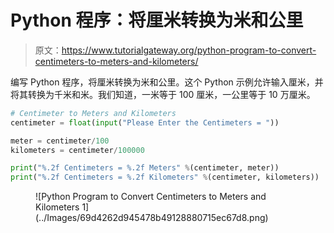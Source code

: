 # Python 程序：将厘米转换为米和公里

> 原文：<https://www.tutorialgateway.org/python-program-to-convert-centimeters-to-meters-and-kilometers/>

编写 Python 程序，将厘米转换为米和公里。这个 Python 示例允许输入厘米，并将其转换为千米和米。我们知道，一米等于 100 厘米，一公里等于 10 万厘米。

```py
# Centimeter to Meters and Kilometers
centimeter = float(input("Please Enter the Centimeters = "))

meter = centimeter/100
kilometers = centimeter/100000

print("%.2f Centimeters = %.2f Meters" %(centimeter, meter))
print("%.2f Centimeters = %.2f Kilometers" %(centimeter, kilometers)) 
```

<figure class="wp-block-image size-large">![Python Program to Convert Centimeters to Meters and Kilometers 1](../Images/69d4262d945478b49128880715ec67d8.png)</figure>